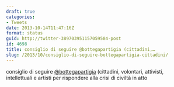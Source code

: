 ```yaml
---
draft: true
categories:
- Tweets
date: 2013-10-14T11:47:16Z
format: status
guid: http://twitter-389703951157059584-post
id: 4698
title: consiglio di seguire @bottegapartigia (cittadini,…
slug: /2013/10/consiglio-di-seguire-bottegapartigia-cittadini/
---
```


consiglio di seguire [@bottegapartigia](http://twitter.com/bottegapartigia) (cittadini, volontari, attivisti, intellettuali e artisti per rispondere alla crisi di civiltà in atto